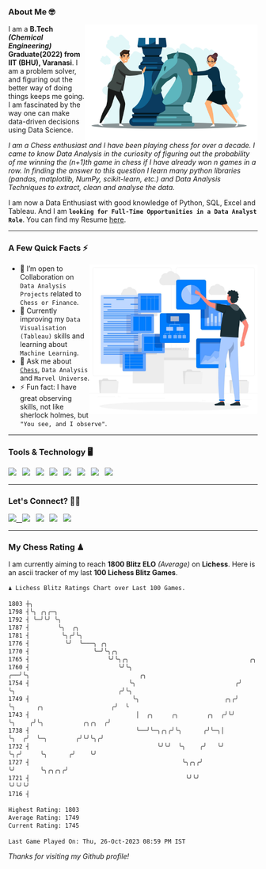### About Me 🤓
<img align="right" alt="Coding" width="350" src="https://github.com/Laxman-Lakhan/Laxman-Lakhan/blob/master/Assets/Chess_Vector.jpg">   

I am a **B.Tech** _**(Chemical Engineering)**_ **Graduate(2022) from IIT (BHU), Varanasi**. I am a problem solver, and figuring out the better way of doing things keeps me going. I am fascinated by the way one can make data-driven decisions using Data Science. 

_I am a Chess enthusiast and I have been playing chess for over a decade. I came to know Data Analysis in the curiosity of figuring out the probability of me winning the (n+1)th game in chess if I have already won n games in a row. In finding the answer to this question I learn many python libraries (pandas, matplotlib, NumPy, scikit-learn, etc.) and Data Analysis Techniques to extract, clean and analyse the data._

I am now a Data Enthusiast with good knowledge of Python, SQL, Excel and Tableau. And I am **`looking for Full-Time Opportunities in a Data Analyst Role`**. You can find my Resume
 [here](https://drive.google.com/file/d/1UIOoogRLj5eGQFQBkuvMmTISZVdl2Ok7/view?usp=sharing).


---

### A Few Quick Facts ⚡️
<img align="right" alt="Coding" width="340" src="https://github.com/Laxman-Lakhan/Laxman-Lakhan/blob/master/Assets/Data_Vector.jpg">   

- 🤝 I’m open to Collaboration on `Data Analysis Projects` related to `Chess or Finance`.
- 📖 Currently improving my `Data Visualisation (Tableau)` skills and learning about `Machine Learning`.
- 💬 Ask me about [`Chess`](https://lichess.org/@/YourKingIsInDanger), `Data Analysis` and `Marvel Universe`.
- ⚡️ Fun fact: I have great observing skills, not like sherlock holmes, but `"You see, and I observe"`.

---
### Tools & Technology 🖥

<img src="https://img.shields.io/badge/Python-white?logo=Python&logoColor=ColorName&style=ShieldStyle" /> &nbsp;
<img src="https://img.shields.io/badge/MySQL-white?logo=MySQL&logoColor=ColorName&style=ShieldStyle" /> &nbsp;
<img src="https://img.shields.io/badge/Tableau-white?logo=Tableau&logoColor=ColorName&style=ShieldStyle" /> &nbsp;
<img src="https://img.shields.io/badge/Excel-white?logo=Microsoft+Excel&logoColor=196F3D&style=ShieldStyle" /> &nbsp;
<img src="https://img.shields.io/badge/Jupyter-white?logo=Jupyter&logoColor=ColorName&style=ShieldStyle" /> &nbsp;
<img src="https://img.shields.io/badge/pandas-white?logo=Pandas&logoColor=000080&style=ShieldStyle" /> &nbsp;
<img src="https://img.shields.io/badge/numpy-white?logo=Numpy&logoColor=85C1E9&style=ShieldStyle" /> &nbsp;
<img src="https://img.shields.io/badge/scikit learn-white?logo=Scikit+Learn&logoColor=ColorName&style=ShieldStyle" /> &nbsp;



---

### Let's Connect? 🫳🏻

<a href="mailto:laxmansingh.lakhan@gmail.com"> <img src="https://img.icons8.com/fluent/48/000000/gmail.png" width="3.5%"/> &nbsp;
[<img src="https://img.icons8.com/color/48/000000/linkedin.png" width="3.5%"/>](https://www.linkedin.com/in/laxman-lakhan/)  &nbsp;
[<img src="https://img.icons8.com/fluent/48/000000/facebook-new.png" width="3.5%"/>](https://www.facebook.com/s.laxmanlakhan/)  &nbsp;
[<img src="https://img.icons8.com/fluent/48/000000/instagram-new.png" width="3.5%"/>](https://www.instagram.com/laxman.lakhan/)  &nbsp;
[<img src="https://img.icons8.com/color/48/000000/twitter.png" width="3.5%"/>](https://twitter.com/laxman__lakhan)  &nbsp;

 ---
  
### My Chess Rating ♟
  
I am currently aiming to reach **1800 Blitz ELO** *(Average)* on **Lichess**. Here is an ascii tracker of my last **100 Lichess Blitz Games**.

  ```
  ♟︎ 𝙻𝚒𝚌𝚑𝚎𝚜𝚜 𝙱𝚕𝚒𝚝𝚣 𝚁𝚊𝚝𝚒𝚗𝚐𝚜 𝙲𝚑𝚊𝚛𝚝 𝚘𝚟𝚎𝚛 𝙻𝚊𝚜𝚝 𝟷00 𝙶𝚊𝚖𝚎𝚜.
  
1803 ┼╮
1798 ┤╰╮ ╭╮╭─╮
1792 ┤ ╰─╯╰╯ ╰╮
1787 ┤        ╰╮  ╭╮
1781 ┤         ╰╮╭╯╰╮
1776 ┤          ╰╯  ╰───╮ ╭╮
1770 ┤                  ╰─╯╰╮╭╮
1765 ┤                      ╰╯╰╮╭╮                                  ╭╮
1760 ┤                         ╰╯╰╮                              ╭──╯╰╮                               ╭╮
1754 ┤                            ╰╮                            ╭╯    ╰╮                             ╭╯╰╮
1749 ┤                             ╰╮                        ╭╮╭╯      ╰╮      ╭╮                   ╭╯  ╰
1743 ┤                              │  ╭╮     ╭╮        ╭╮  ╭╯╰╯        ╰╮    ╭╯╰╮           ╭╮╭╮  ╭╯
1738 ┤                              ╰──╯╰─╮╭╮╭╯╰╮      ╭╯╰─╮│            ╰╮  ╭╯  ╰─╮        ╭╯╰╯╰╮╭╯
1732 ┤                                    ╰╯╰╯  ╰╮    ╭╯   ╰╯             ╰╮╭╯     ╰╮      ╭╯    ╰╯
1727 ┤                                           ╰╮╭╮╭╯                    ╰╯       ╰╮╭╮╭╮╭╯
1721 ┤                                            ╰╯╰╯                               ╰╯╰╯╰╯
1716 ┤ 

Highest Rating: 1803
Average Rating: 1749
Current Rating: 1745 

Last Game Played On: Thu, 26-Oct-2023 08:59 PM IST
  ```
  
  
*Thanks for visiting my Github profile!*
